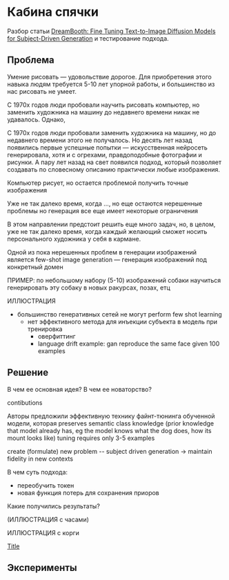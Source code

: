 # Кабина спячки

Разбор статьи [DreamBooth: Fine Tuning Text-to-Image Diffusion Models for Subject-Driven Generation](https://arxiv.org/abs/2208.12242) и тестирование подхода.

## Проблема

Умение рисовать — удовольствие дорогое. Для приобретения этого навыка людям требуется 5-10 лет упорной работы, и большинство из нас рисовать не умеет.

С 1970х годов люди пробовали научить рисовать компьютер, но заменить художника на машину до недавнего времени никак не удавалось. Однако, 

С 1970х годов люди пробовали заменить художника на машину, но до недавнего времени этого не получалось. Но десять лет назад появились первые успешные попытки — искусственная нейросеть генерировала, хотя и с огрехами, правдоподобные фотографии и рисунки. А пару лет назад на свет появился подход, который позволяет создавать по словесному описанию практически любые изображения. 

Компьютер рисует, но остается проблемой получить точные изображения

Уже не так далеко время, когда ..., но еще остаются нерешенные проблемы
но генерация все еще имеет некоторые ограничения

В этом направлении предстоит решить еще много задач, но, в целом, уже не так далеко время, когда каждый желающий сможет носить персонального художника у себя в кармане.



Одной из пока нерешенных проблем в генерации изображений является few-shot image generation — генерация изображений под конкретный домен

ПРИМЕР: по небольшому набору (5-10) изображений собаки научиться генерировать эту собаку в новых ракурсах, позах, етц

ИЛЛЮСТРАЦИЯ

- большинство генеративных сетей не могут perform few shot learning
    - нет эффективного метода для инъекции субъекта в модель при тренировка
        - оверфиттинг
        - language drift
        example: gan reproduce the same face given 100 examples



## Решение

В чем ее основная идея?
В чем ее новаторство?

contibutions

Авторы предложили эффективную технику файнт-тюнинга обученной модели, которая preserves semantic class knowledge (prior knowledge that model already has, eg the model knows what the dog does, how its mount looks like)
    tuning requires only 3-5 examples

create (formulate) new problem -- subject driven generation -> maintain fidelity in new contexts

В чем суть подхода:
- переобучить токен
- новая функция потерь для сохранения приоров



Какие получились результаты?

(ИЛЛЮСТРАЦИЯ с часами)

ИЛЛЮСТРАЦИЯ с корги


[Title](https://www.youtube.com/watch?v=D641lhioXMc)



## Эксперименты
